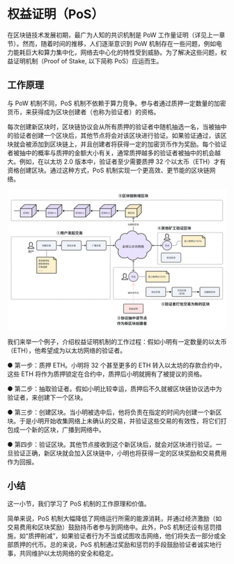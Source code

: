 # 权益证明（PoS）

在区块链技术发展初期，最广为人知的共识机制是 PoW 工作量证明（详见上一章节）。然而，随着时间的推移，人们逐渐意识到 PoW 机制存在一些问题，例如电力能耗巨大和算力集中化，网络去中心化的特性受到威胁。为了解决这些问题，权益证明机制（Proof of Stake, 以下简称 PoS）应运而生。

## 工作原理

与 PoW 机制不同，PoS 机制不依赖于算力竞争。参与者通过质押一定数量的加密货币，来获得成为区块创建者（也称为验证者）的资格。

每次创建新区块时，区块链协议会从所有质押的验证者中随机抽选一名，当被抽中的验证者创建一个区块后，其他节点将会对该区块进行验证。如果验证通过，该区块就会被添加到区块链上，并且创建者将获得一定的加密货币作为奖励。每个验证者被抽中的概率与质押的金额大小有关，通常质押越多的验证者被抽中的机会越大。例如，在以太坊 2.0 版本中，验证者至少需要质押 32 个以太币（ETH）才有资格创建区块。通过这种方式，PoS 机制实现一个更高效、更节能的区块链网络。

![](./assets/pos.webp)

我们来举一个例子，介绍权益证明机制的工作过程：假如小明有一定数量的以太币（ETH），他希望成为以太坊网络的验证者。

● 第一步：质押 ETH。小明将 32 个甚至更多的 ETH 转入以太坊的存款合约中，这些 ETH 将作为质押锁定在合约中，质押后小明就拥有了被提议的资格。

● 第二步：抽取验证者。假如小明比较幸运，质押后不久就被区块链协议选中为验证者，来创建下一个区块。

● 第三步：创建区块。当小明被选中后，他将负责在指定的时间内创建一个新区块。于是小明开始收集网络上未确认的交易，并验证这些交易的有效性，将它们打包成一个新的区块，广播到网络中。

● 第四步：验证区块。其他节点接收到这个新区块后，就会对区块进行验证。一旦验证正确，新区块就会加入区块链中，小明也将获得一定的区块奖励和交易费用作为回报。

## 小结

这一小节，我们学习了 PoS 机制的工作原理和价值。

简单来说，PoS 机制大幅降低了网络运行所需的能源消耗，并通过经济激励（如交易费用和区块奖励）鼓励持币者参与到网络中。此外，PoS 机制还设有惩罚措施，如“质押削减”，如果验证者行为不当或试图攻击网络，他们将失去一部分或全部质押的代币。总的来说，PoS 机制通过奖励和惩罚的手段鼓励验证者诚实地行事，共同维护以太坊网络的安全和稳定。
